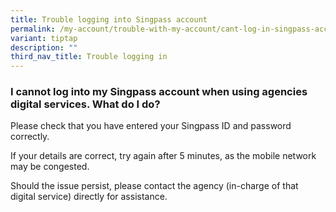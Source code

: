 ```yaml
---
title: Trouble logging into Singpass account
permalink: /my-account/trouble-with-my-account/cant-log-in-singpass-account/
variant: tiptap
description: ""
third_nav_title: Trouble logging in
---
```

<h3>I cannot log into my Singpass account when using agencies digital services. What do I do?</h3>
<p>Please check that you have entered your Singpass ID and password correctly.</p>
<p>If your details are correct, try again after 5 minutes, as the mobile
network may be congested.</p>
<p>Should the issue persist, please contact the agency (in-charge of that
digital service) directly for assistance.</p>